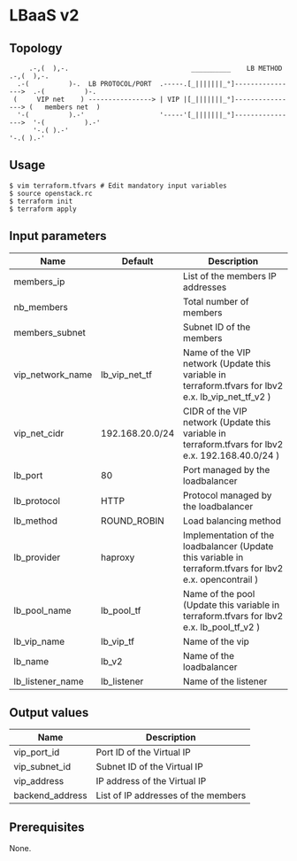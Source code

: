 # LBaaS v2

## Topology
```
     .-,(  ),-.                               __________    LB METHOD          .-,(  ),-.
  .-(          )-.  LB PROTOCOL/PORT  .-----.[_|||||||_°]---------------->  .-(          )-.
 (     VIP net    ) ----------------> | VIP |[_|||||||_°]----------------> (   members net  )
  '-(          ).-'                   '-----'[_|||||||_°]---------------->  '-(          ).-'
      '-.( ).-'                                                                 '-.( ).-'
```

## Usage
```
$ vim terraform.tfvars # Edit mandatory input variables
$ source openstack.rc
$ terraform init
$ terraform apply
```
## Input parameters
| Name             | Default         | Description                                                                                              |
|------------------|-----------------|----------------------------------------------------------------------------------------------------------|
| members_ip       |                 | List of the members IP addresses                                                                         |
| nb_members       |                 | Total number of members                                                                                  |
| members_subnet   |                 | Subnet ID of the members                                                                                 |
| vip_network_name | lb_vip_net_tf   | Name of the VIP network (Update this variable in terraform.tfvars for lbv2 e.x. lb_vip_net_tf_v2 )       |
| vip_net_cidr     | 192.168.20.0/24 | CIDR of the VIP network (Update this variable in terraform.tfvars for lbv2 e.x. 192.168.40.0/24 )        |
| lb_port          | 80              | Port managed by the loadbalancer                                                                         |
| lb_protocol      | HTTP            | Protocol managed by the loadbalancer                                                                     |
| lb_method        | ROUND_ROBIN     | Load balancing method                                                                                    |
| lb_provider      | haproxy         | Implementation of the loadbalancer (Update this variable in terraform.tfvars for lbv2 e.x. opencontrail )|
| lb_pool_name     | lb_pool_tf      | Name of the pool (Update this variable in terraform.tfvars for lbv2 e.x. lb_pool_tf_v2 )                 |                            
| lb_vip_name      | lb_vip_tf       | Name of the vip                                                                                          |
| lb_name          | lb_v2           | Name of the loadbalancer                                                                                 |
| lb_listener_name | lb_listener     | Name of the listener                                                                                     |

## Output values
| Name            | Description                                  |
|-----------------|----------------------------------------------|
| vip_port_id     | Port ID of the Virtual IP                    |
| vip_subnet_id   | Subnet ID of the Virtual IP                  |
| vip_address     | IP address of the Virtual IP                 |
| backend_address | List of IP addresses of the members          |

## Prerequisites
None.
